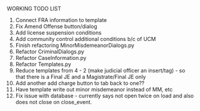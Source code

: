 WORKING TODO LIST

1. Connect FRA information to template
2. Fix Amend Offense button/dialog
3. Add license suspension conditions
4.  Add community control additional conditions b/c of UCM
5. Finish refactoring MinorMisdemeanorDialogs.py
6. Refactor CriminalDialogs.py
7. Refactor CaseInformation.py
8. Refactor Templates.py
9. Reduce templates from 4 - 2 (make judicial officer an insert/tag) - so that
there is a Final JE and a Magistrate/Final JE only
10. Add another add charge button to tab back to one??
11. Have template write out minor misdemeanor instead of MM, etc
12. Fix issue with database - currently says not open twice on load and also does not close on close_event.
